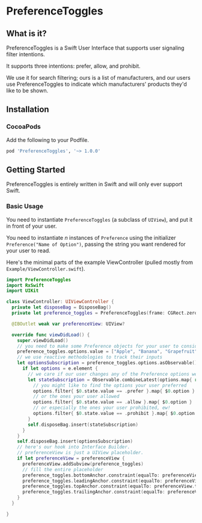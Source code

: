 # PreferenceToggles


## What is it?

PreferenceToggles is a Swift User Interface that supports user signaling filter intentions.

It supports three intentions: prefer, allow, and prohibit.

We use it for search filtering; ours is a list of manufacturers, and our users use PreferenceToggles to indicate which manufacturers' products they'd like to be shown.


## Installation

### CocoaPods

Add the following to your Podfile.

```ruby
pod 'PreferenceToggles', '~> 1.0.0'
```

## Getting Started

PreferenceToggles is entirely written in Swift and will only ever support Swift.

### Basic Usage

You need to instantiate `PreferenceToggles` (a subclass of `UIView`), and put it in front of your user.

You need to instantiate *n* instances of `Preference` using the initializer `Preference("Name of Option")`, passing the string you want rendered for your user to read.

Here's the minimal parts of the example ViewController (pulled mostly from `Example/ViewController.swift`).

```swift
import PreferenceToggles
import RxSwift
import UIKit

class ViewController: UIViewController {
  private let disposeBag = DisposeBag()
  private let preference_toggles = PreferenceToggles(frame: CGRect.zero)

  @IBOutlet weak var preferenceView: UIView?

  override func viewDidLoad() {
    super.viewDidLoad()
    // you need to make some Preference objects for your user to consider
    preference_toggles.options.value = ["Apple", "Banana", "Grapefruit", "Orange", "Peach", "Pear"].map{ Preference($0) }
    // we use reactive methodologies to track their inputs
    let optionsSubscription = preference_toggles.options.asObservable().subscribe { (e: Event) -> Void in
      if let options = e.element {
        // we care if our user changes any of the Preference options we presented
        let stateSubscription = Observable.combineLatest(options.map{ return $0.state.asObservable() }).subscribe { (e: Event) -> Void in
          // you might like to find the options your user preferred
          options.filter{ $0.state.value == .prefer }.map{ $0.option }
          // or the ones your user allowed
          options.filter{ $0.state.value == .allow }.map{ $0.option }
          // or especially the ones your user prohibited, ew!
          options.filter{ $0.state.value == .prohibit }.map{ $0.option }
        }
        self.disposeBag.insert(stateSubscription)
      }
    }
    self.disposeBag.insert(optionsSubscription)
    // here's our hook into Interface Builder.
    // preferenceView is just a UIView placeholder.
    if let preferenceView = preferenceView {
      preferenceView.addSubview(preference_toggles)
      // fill the entire placeholder
      preference_toggles.bottomAnchor.constraint(equalTo: preferenceView.bottomAnchor).isActive = true
      preference_toggles.leadingAnchor.constraint(equalTo: preferenceView.leadingAnchor).isActive = true
      preference_toggles.topAnchor.constraint(equalTo: preferenceView.topAnchor).isActive = true
      preference_toggles.trailingAnchor.constraint(equalTo: preferenceView.trailingAnchor).isActive = true
    }
  }

}
```
